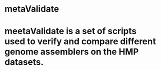 # metaValidate
# 
# meetaValidate is a set of scripts used to verify and compare different genome assemblers on the HMP datasets.
